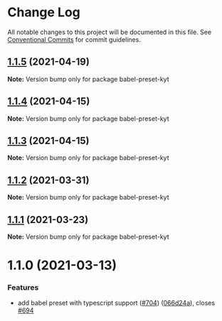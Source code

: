 # Change Log

All notable changes to this project will be documented in this file.
See [Conventional Commits](https://conventionalcommits.org) for commit guidelines.

## [1.1.5](https://github.com/nytimes/kyt/compare/babel-preset-kyt@1.1.4...babel-preset-kyt@1.1.5) (2021-04-19)

**Note:** Version bump only for package babel-preset-kyt





## [1.1.4](https://github.com/nytimes/kyt/compare/babel-preset-kyt@1.1.3...babel-preset-kyt@1.1.4) (2021-04-15)

**Note:** Version bump only for package babel-preset-kyt





## [1.1.3](https://github.com/nytimes/kyt/compare/babel-preset-kyt@1.1.2...babel-preset-kyt@1.1.3) (2021-04-15)

**Note:** Version bump only for package babel-preset-kyt





## [1.1.2](https://github.com/nytimes/kyt/compare/babel-preset-kyt@1.1.1...babel-preset-kyt@1.1.2) (2021-03-31)

**Note:** Version bump only for package babel-preset-kyt





## [1.1.1](https://github.com/nytimes/kyt/compare/babel-preset-kyt@1.1.0...babel-preset-kyt@1.1.1) (2021-03-23)

**Note:** Version bump only for package babel-preset-kyt





# 1.1.0 (2021-03-13)


### Features

* add babel preset with typescript support ([#704](https://github.com/nytimes/kyt/issues/704)) ([066d24a](https://github.com/nytimes/kyt/commit/066d24ad31fef2ab8777a9ed584901454b59a2e3)), closes [#694](https://github.com/nytimes/kyt/issues/694)
